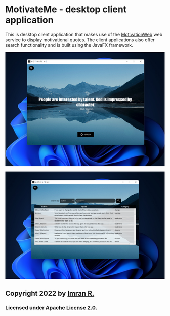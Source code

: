 # MotivateMe - desktop client application
This is desktop client application that makes use of the [MotivationWeb](https://github.com/Desperate-Developers/MotivationWeb) web service to display motivational quotes. The client applications also offer search functionality and is built using the JavaFX framework.

![](https://github.com/imran-2003/MotivateMe/blob/desktop-app/Screenshots/desktop_home_page.png)

![](https://github.com/imran-2003/MotivateMe/blob/desktop-app/Screenshots/desktop_search_page.png)


## **Copyright 2022** by [Imran R.](https://github.com/imran-2003)

### Licensed under [Apache License 2.0.](https://github.com/space-ninja-x/The-Bell-App/blob/main/LICENSE)
